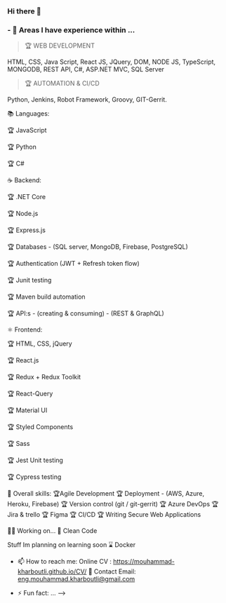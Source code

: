 ### Hi there 👋


### - 🔭 Areas I have experience within ...




>🏆 WEB DEVELOPMENT 

HTML, CSS, Java Script, React JS, JQuery, DOM, NODE JS, TypeScript, MONGODB, REST API, C#, ASP.NET
MVC, SQL Server

>🏆 AUTOMATION & CI/CD

Python, Jenkins, Robot Framework, Groovy, GIT-Gerrit.




📚 Languages:

🏆 JavaScript

🏆 Python

🏆 C#


☕ Backend:

🏆 .NET Core

🏆 Node.js

🏆 Express.js

🏆 Databases - (SQL server, MongoDB, Firebase, PostgreSQL)

🏆 Authentication (JWT + Refresh token flow)

🏆 Junit testing

🏆 Maven build automation

🏆 API:s - (creating & consuming) - (REST & GraphQL)



⚛️ Frontend:

🏆 HTML, CSS, jQuery

🏆 React.js

🏆 Redux + Redux Toolkit

🏆 React-Query

🏆 Material UI

🏆 Styled Components

🏆 Sass

🏆 Jest Unit testing

🏆 Cypress testing



🎒 Overall skills:
🏆Agile Development 
🏆 Deployment - (AWS, Azure, Heroku, Firebase)
🏆 Version control (git / git-gerrit)
🏆 Azure DevOps
🏆  Jira & trello
🏆 Figma
🏆 CI/CD
🏆 Writing Secure Web Applications

👨‍🎓 Working on...
🌱 Clean Code


Stuff Im planning on learning soon
⌛ Docker

- 📫 How to reach me:
Online CV : https://mouhammad-kharboutli.github.io/CV/
📧 Contact Email: eng.mouhammad.kharboutli@gmail.com 


- ⚡ Fun fact: ...
-->
